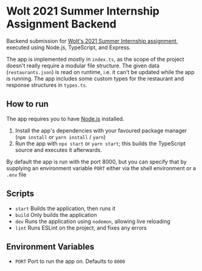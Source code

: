 # Wolt 2021 Summer Internship Assignment Backend
Backend submission for [Wolt's 2021 Summer Internship assignment](https://github.com/woltapp/summer2021-internship), executed using Node.js, TypeScript, and Express.

The app is implemented mostly in `index.ts`, as the scope of the project doesn't really require a modular file structure. The given data (`restaurants.json`) is read on runtime, i.e. it can't be updated while the app is running. The app includes some custom types for the restaurant and response structures in `types.ts`.

## How to run
The app requires you to have [Node.js](https://nodejs.org/) installed.

1) Install the app's dependencies with your favoured package manager (`npm install` or `yarn install` / `yarn`)
2) Run the app with `npx start` or `yarn start`; this builds the TypeScript source and executes it afterwards.

By default the app is run with the port 8000, but you can specify that by supplying an environment variable `PORT` either via the shell environment or a `.env` file

## Scripts
 - `start` Builds the application, then runs it
 - `build` Only builds the application
 - `dev` Runs the application using `nodemon`, allowing live reloading
 - `lint` Runs ESLint on the project, and fixes any errors

## Environment Variables
 - `PORT` Port to run the app on. Defaults to `8000`